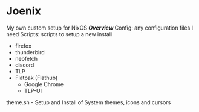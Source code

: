 # Joenix
My own custom setup for NixOS
*****************Overview*****************
Config: any configuration files I need
Scripts: scripts to setup a new install

- firefox
- thunderbird
- neofetch
- discord
- TLP
- Flatpak (Flathub)
  - Google Chrome
  - TLP-UI

theme.sh - Setup and Install of System themes, icons and cursors





